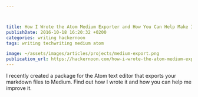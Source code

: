 ```yaml
---



title: How I Wrote the Atom Medium Exporter and How You Can Help Make It Better
publishDate: 2016-10-18 16:20:32 +0200
categories: writing hackernoon
tags: writing techwriting medium atom

image: ~/assets/images/articles/projects/medium-export.png
publication_url: https://hackernoon.com/how-i-wrote-the-atom-medium-exporter-and-how-you-can-help-make-it-better-9e9e4c401da1#.1d09ezkoj
---
```


 I recently created a package for the Atom text editor that exports your markdown files to Medium. Find out how I wrote it and how you can help me improve it.
